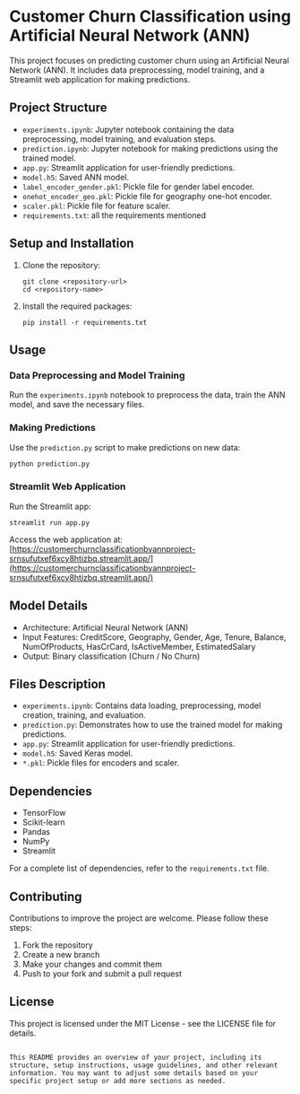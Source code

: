 
# Customer Churn Classification using Artificial Neural Network (ANN)

This project focuses on predicting customer churn using an Artificial Neural Network (ANN). It includes data preprocessing, model training, and a Streamlit web application for making predictions.

## Project Structure

- `experiments.ipynb`: Jupyter notebook containing the data preprocessing, model training, and evaluation steps.
- `prediction.ipynb`: Jupyter notebook for making predictions using the trained model.
- `app.py`: Streamlit application for user-friendly predictions.
- `model.h5`: Saved ANN model.
- `label_encoder_gender.pkl`: Pickle file for gender label encoder.
- `onehot_encoder_geo.pkl`: Pickle file for geography one-hot encoder.
- `scaler.pkl`: Pickle file for feature scaler.
- `requirements.txt`: all the requirements mentioned

## Setup and Installation

1. Clone the repository:
   ```
   git clone <repository-url>
   cd <repository-name>
   ```

2. Install the required packages:
   ```
   pip install -r requirements.txt
   ```

## Usage

### Data Preprocessing and Model Training

Run the `experiments.ipynb` notebook to preprocess the data, train the ANN model, and save the necessary files.

### Making Predictions

Use the `prediction.py` script to make predictions on new data:

```python
python prediction.py
```

### Streamlit Web Application

Run the Streamlit app:

```
streamlit run app.py
```

Access the web application at: [https://customerchurnclassificationbyannproject-srnsufutxef6xcy8htizbq.streamlit.app/](https://customerchurnclassificationbyannproject-srnsufutxef6xcy8htizbq.streamlit.app/)

## Model Details

- Architecture: Artificial Neural Network (ANN)
- Input Features: CreditScore, Geography, Gender, Age, Tenure, Balance, NumOfProducts, HasCrCard, IsActiveMember, EstimatedSalary
- Output: Binary classification (Churn / No Churn)

## Files Description

- `experiments.ipynb`: Contains data loading, preprocessing, model creation, training, and evaluation.
- `prediction.py`: Demonstrates how to use the trained model for making predictions.
- `app.py`: Streamlit application for user-friendly predictions.
- `model.h5`: Saved Keras model.
- `*.pkl`: Pickle files for encoders and scaler.

## Dependencies

- TensorFlow
- Scikit-learn
- Pandas
- NumPy
- Streamlit

For a complete list of dependencies, refer to the `requirements.txt` file.

## Contributing

Contributions to improve the project are welcome. Please follow these steps:

1. Fork the repository
2. Create a new branch
3. Make your changes and commit them
4. Push to your fork and submit a pull request

## License

This project is licensed under the MIT License - see the LICENSE file for details.
```

This README provides an overview of your project, including its structure, setup instructions, usage guidelines, and other relevant information. You may want to adjust some details based on your specific project setup or add more sections as needed.
